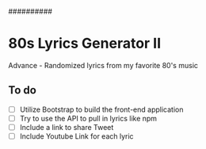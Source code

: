 ##########

# 80s Lyrics Generator II
Advance - Randomized lyrics from my favorite 80's music

## To do
- [ ] Utilize Bootstrap to build the front-end application
- [ ] Try to use the API to pull in lyrics like npm
- [ ] Include a link to share Tweet
- [ ] Include Youtube Link for each lyric
